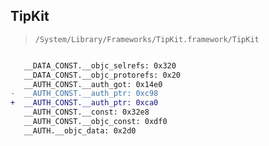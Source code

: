 ## TipKit

> `/System/Library/Frameworks/TipKit.framework/TipKit`

```diff

   __DATA_CONST.__objc_selrefs: 0x320
   __DATA_CONST.__objc_protorefs: 0x20
   __AUTH_CONST.__auth_got: 0x14e0
-  __AUTH_CONST.__auth_ptr: 0xc98
+  __AUTH_CONST.__auth_ptr: 0xca0
   __AUTH_CONST.__const: 0x32e8
   __AUTH_CONST.__objc_const: 0xdf0
   __AUTH.__objc_data: 0x2d0

```
